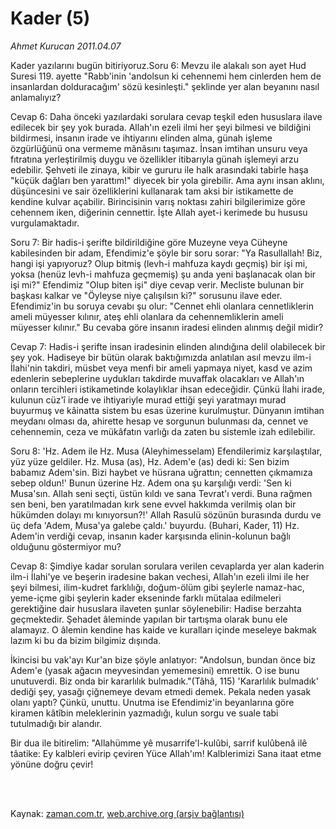 # Kader (5)

*Ahmet Kurucan 2011.04.07*

<td class="columnist-detail">
<p>Kader yazılarını bugün bitiriyoruz.Soru 6: Mevzu ile alakalı son ayet Hud Suresi 119. ayette "Rabb'inin 'andolsun ki cehennemi hem cinlerden hem de insanlardan dolduracağım' sözü kesinleşti." şeklinde yer alan beyanını nasıl anlamalıyız?</p>
<p>
<div id="haberMetinDiv">
<p> Cevap 6: Daha önceki yazılardaki sorulara cevap teşkil eden hususlara ilave edilecek bir şey yok burada. Allah'ın ezeli ilmi her şeyi bilmesi ve bildiğini bildirmesi, insanın irade ve ihtiyarını elinden alma, günah işleme özgürlüğünü ona vermeme mânâsını taşımaz. İnsan imtihan unsuru veya fıtratına yerleştirilmiş duygu ve özellikler itibarıyla günah işlemeyi arzu edebilir. Şehveti ile zinaya, kibir ve gururu ile halk arasındaki tabirle haşa "küçük dağları ben yarattım!" diyecek bir yola girebilir. Ama aynı insan aklını, düşüncesini ve sair özelliklerini kullanarak tam aksi bir istikamette de kendine kulvar açabilir. Birincisinin varış noktası zahiri bilgilerimize göre cehennem iken, diğerinin cennettir. İşte Allah ayet-i kerimede bu hususu vurgulamaktadır.
<p> Soru 7: Bir hadis-i şerifte bildirildiğine göre Muzeyne veya Cüheyne kabilesinden bir adam, Efendimiz'e şöyle bir soru sorar: "Ya Rasullallah! Biz, hangi işi yapıyoruz? Olup bitmiş (levh-i mahfuza kaydı geçmiş) bir işi mi, yoksa (henüz levh-i mahfuza geçmemiş) şu anda yeni başlanacak olan bir işi mi?" Efendimiz "Olup biten işi" diye cevap verir. Mecliste bulunan bir başkası kalkar ve "Öyleyse niye çalışılsın ki?" sorusunu ilave eder. Efendimiz'in bu soruya cevabı şu olur: "Cennet ehli olanlara cennetliklerin ameli müyesser kılınır, ateş ehli olanlara da cehennemliklerin ameli müyesser kılınır." Bu cevaba göre insanın iradesi elinden alınmış değil midir?
<p> Cevap 7: Hadis-i şerifte insan iradesinin elinden alındığına delil olabilecek bir şey yok. Hadiseye bir bütün olarak baktığımızda anlatılan asıl mevzu ilm-i İlahi'nin takdiri, müsbet veya menfi bir ameli yapmaya niyet, kasd ve azim edenlerin sebeplerine uydukları takdirde muvaffak olacakları ve Allah'ın onların tercihleri istikametinde kolaylıklar ihsan edeceğidir. Çünkü İlahi irade, kulunun cüz'î irade ve ihtiyariyle murad ettiği şeyi yaratmayı murad buyurmuş ve kâinatta sistem bu esas üzerine kurulmuştur. Dünyanın imtihan meydanı olması da, ahirette hesap ve sorgunun bulunması da, cennet ve cehennemin, ceza ve mükâfatın varlığı da zaten bu sistemle izah edilebilir.
<p> Soru 8: 'Hz. Adem ile Hz. Musa (Aleyhimesselam) Efendilerimiz karşılaştılar, yüz yüze geldiler. Hz. Musa (as), Hz. Adem'e (as) dedi ki: Sen bizim babamız Adem'sin. Bizi haybet ve hüsrana uğrattın; cennetten çıkmamıza sebep oldun!' Bunun üzerine Hz. Adem ona şu karşılığı verdi: 'Sen ki Musa'sın. Allah seni seçti, üstün kıldı ve sana Tevrat'ı verdi. Buna rağmen sen beni, ben yaratılmadan kırk sene evvel hakkımda verilmiş olan bir hükümden dolayı mı kınıyorsun?!' Allah Rasulü sözünün burasında durdu ve üç defa 'Adem, Musa'ya galebe çaldı.' buyurdu. (Buhari, Kader, 11) Hz. Adem'in verdiği cevap, insanın kader karşısında elinin-kolunun bağlı olduğunu göstermiyor mu?
<p> Cevap 8: Şimdiye kadar sorulan sorulara verilen cevaplarda yer alan kaderin ilm-i İlahi'ye ve beşerin iradesine bakan vechesi, Allah'ın ezeli ilmi ile her şeyi bilmesi, ilim-kudret farklılığı, doğum-ölüm gibi şeylerle namaz-hac, yeme-içme gibi şeylerin kader ekseninde farklı mütalaa edilmeleri gerektiğine dair hususlara ilaveten şunlar söylenebilir: Hadise berzahta geçmektedir. Şehadet âleminde yapılan bir tartışma olarak bunu ele alamayız. O âlemin kendine has kaide ve kuralları içinde meseleye bakmak lazım ki bu da bizim bilgimiz dışında.
<p> İkincisi bu vak'ayı Kur'an bize şöyle anlatıyor: "Andolsun, bundan önce biz Adem'e (yasak ağacın meyvesindan yememesini) emrettik. O ise bunu unutuverdi. Biz onda bir kararlılık bulmadık."(Tâhâ, 115) 'Kararlılık bulmadık' dediği şey, yasağı çiğnemeye devam etmedi demek. Pekala neden yasak olanı yaptı? Çünkü, unuttu. Unutma ise Efendimiz'in beyanlarına göre kiramen kâtîbin meleklerinin yazmadığı, kulun sorgu ve suale tabi tutulmadığı bir alandır.
<p> Bir dua ile bitirelim: "Allahümme yê musarrife'l-kulûbi, sarrif kulûbenâ ilê tâatike: Ey kalbleri evirip çeviren Yüce Allah'ım! Kalblerimizi Sana itaat etme yönüne doğru çevir!</p></p></p></p></p></p></p></div>
</p>


<p><br>
		 </br></p></td>

Kaynak: [zaman.com.tr](http://zaman.com.tr/yazar.do?yazino=1118171), [web.archive.org (arşiv bağlantısı)](http://web.archive.org/web/20110616014232/http://www.zaman.com.tr:80/yazar.do?yazino=1118171)
